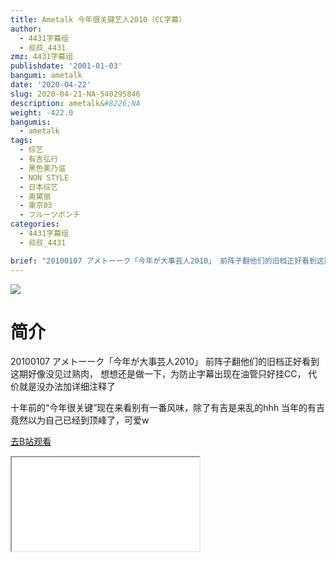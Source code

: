 ```yaml
---
title: Ametalk 今年很关键艺人2010（CC字幕）
author:
  - 4431字幕组
  - 叔叔_4431
zmz: 4431字幕组
publishdate: '2001-01-03'
bangumi: ametalk
date: '2020-04-22'
slug: 2020-04-21-NA-540295846
description: ametalk&#8226;NA
weight: -422.0
bangumis:
  - ametalk
tags:
  - 综艺
  - 有吉弘行
  - 黑色美乃滋
  - NON STYLE
  - 日本综艺
  - 奥黛丽
  - 東京03
  - フルーツポンチ
categories:
  - 4431字幕组
  - 叔叔_4431

brief: "20100107 アメトーーク「今年が大事芸人2010」 前阵子翻他们的旧档正好看到这期好像没见过熟肉， 想想还是做一下，为防止字幕出现在油管只好挂CC， 代价就是没办法加详细注释了 十年前的“今年很关键”现在来看别有一番风味，除了有吉是来乱的hhh 当年的有吉竟然以为自己已经到顶峰了，可爱w"
---
```

![](https://raw.githubusercontent.com/tcgriffith/owaraisite/master/static/tmpimg/12878c4b7db2118f22f9d46a731f6d9c32828eb4.jpg.480.jpg)
# 简介  
20100107 アメトーーク「今年が大事芸人2010」
前阵子翻他们的旧档正好看到这期好像没见过熟肉，
想想还是做一下，为防止字幕出现在油管只好挂CC，
代价就是没办法加详细注释了

十年前的“今年很关键”现在来看别有一番风味，除了有吉是来乱的hhh
当年的有吉竟然以为自己已经到顶峰了，可爱w  

[去B站观看](https://www.bilibili.com/video/av540295846/)
<div class ="resp-container"><iframe class="testiframe" src="//player.bilibili.com/player.html?aid=540295846"", scrolling="no", allowfullscreen="true" > </iframe></div> 
